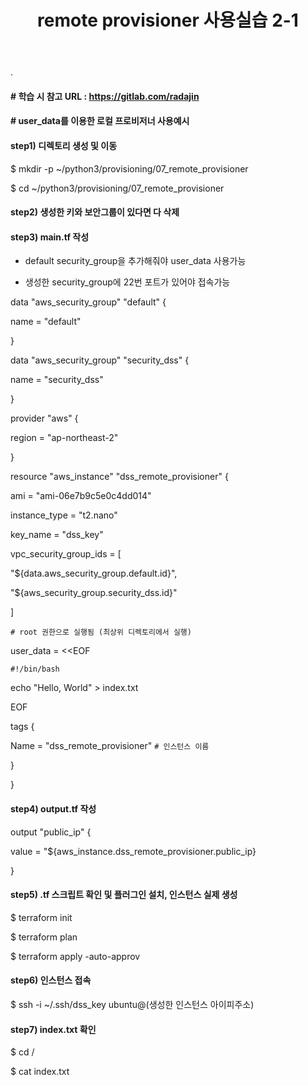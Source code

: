 ﻿---
layout: post
title: "remote provisioner 사용실습 2-1"
tags: [terraform]
comments: true
---

.

#### # 학습 시 참고 URL : https://gitlab.com/radajin
	
#### # user_data를 이용한 로컬 프로비저너 사용예시

#### step1) 디렉토리 생성 및 이동

$ mkdir -p ~/python3/provisioning/07_remote_provisioner

$ cd ~/python3/provisioning/07_remote_provisioner

#### step2) 생성한 키와 보안그룹이 있다면 다 삭제

#### step3) main.tf 작성

- default security_group을 추가해줘야 user_data 사용가능

- 생성한 security_group에 22번 포트가 있어야 접속가능

data "aws_security_group" "default" {

name = "default"

}

data "aws_security_group" "security_dss" {

name = "security_dss"

}

provider "aws" {

region = "ap-northeast-2"

}

resource "aws_instance" "dss_remote_provisioner" {

ami = "ami-06e7b9c5e0c4dd014"

instance_type = "t2.nano"

key_name = "dss_key"

vpc_security_group_ids = [

"${data.aws_security_group.default.id}",

"${aws_security_group.security_dss.id}"

]

`# root 권한으로 실행됨 (최상위 디렉토리에서 실행)`

user_data = <<EOF

`#!/bin/bash`

echo "Hello, World" > index.txt

EOF

tags {

Name = "dss_remote_provisioner" `# 인스턴스 이름`

}

}

#### step4) output.tf 작성

output "public_ip" {

value = "${aws_instance.dss_remote_provisioner.public_ip}

}

#### step5) .tf 스크립트 확인 및 플러그인 설치, 인스턴스 실제 생성

$ terraform init

$ terraform plan

$ terraform apply -auto-approv

#### step6) 인스턴스 접속

$ ssh -i ~/.ssh/dss_key ubuntu@(생성한 인스턴스 아이피주소)

#### step7) index.txt 확인

$ cd /

$ cat index.txt
